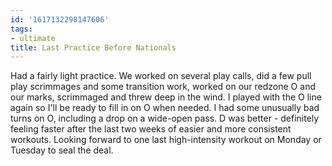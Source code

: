 ```yaml
---
id: '1617132298147606'
tags:
- ultimate
title: Last Practice Before Nationals
---
```


Had a fairly light practice. We worked on several play calls, did a few pull play scrimmages and some transition work, worked on our redzone O and our marks, scrimmaged and threw deep in the wind. I played with the O line again so I'll be ready to fill in on O when needed. I had some unusually bad turns on O, including a drop on a wide-open pass. D was better - definitely feeling faster after the last two weeks of easier and more consistent workouts. Looking forward to one last high-intensity workout on Monday or Tuesday to seal the deal.

